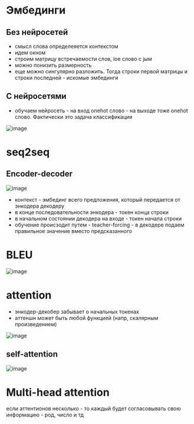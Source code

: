 # Эмбединги

## Без нейросетей

* смысл слова определеяется контекстом
* идем окном
* строим матрицу встречаемости слов, iое слово с jым
* можно понизить размерность
* еще можно сингулярно разложить. Тогда строки первой матрицы и строки последней - искомые эмбединги

## С нейросетями

* обучаем нейросеть - на вход onehot слово - на выходе тоже onehot слово. Фактически это задача классификации 

![image](https://github.com/timattt/Tmp/assets/25401699/3ed4276a-1107-4b4f-bcac-839f275cdd8d)

# seq2seq

## Encoder-decoder

![image](https://github.com/timattt/Tmp/assets/25401699/a1f2a5fc-8fbe-438a-8713-65aad2eedeff)

* контекст - эмбединг всего предложения, который передается от энкодера декодеру
* в конце последовательности энкодера - токен конца строки
* в начальном состоянии декодера на входе - токен начала строки
* обучение происзодит путем - teacher-forcing - в декодере подаем правильное значение вместо предсказанного

# BLEU

![image](https://github.com/timattt/Tmp/assets/25401699/7a182c6c-c7ed-4800-a321-b4601c0c6e95)

# attention

* энкодер-декобер забывает о начальных токенах
* аттеншн может быть любой функцией (напр, скалярным произведением)

![image](https://github.com/timattt/Tmp/assets/25401699/8bb9f4d2-365d-4d2b-941a-0729c6b2c2fb)

## self-attention

![image](https://github.com/timattt/Tmp/assets/25401699/1f49b084-3fb6-4ed6-a071-a090777fb928)

# Multi-head attention

если аттентионов несколько - то каждый будет согласовывать свою информацию - род, число и тд
